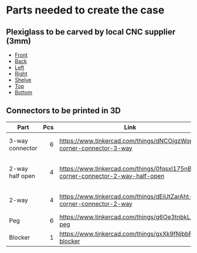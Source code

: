 # Parts needed to create the case

## Plexiglass to be carved by local CNC supplier (3mm)

* [Front](front.svg)
* [Back](back.svg)
* [Left](left.svg)
* [Right](right.svg)
* [Shelve](shelve.svg)
* [Top](top.svg)
* [Bottom](bottom.svg)

## Connectors to be printed in 3D

| Part            | Pcs | Link | File |
|-----------------|----:|------|------|
| 3-way connector | 6   | https://www.tinkercad.com/things/dNCOjgzWop4-corner-connector-3-way | [Corner connector 3-way](Corner-3W.stl) |
| 2-way half open | 4   | https://www.tinkercad.com/things/0fqsxl175nB-corner-connector-2-way-half-open | [Corner connector 2-way half-open](Corner-2W-ho.stl) |
| 2-way           | 4   | https://www.tinkercad.com/things/dEiUtZarAht-corner-connector-2-way | [Corner connector 2-way](Corner-2W.stl) |
| Peg             | 6   | https://www.tinkercad.com/things/g6Oe3tnbkLx-peg | [Peg](Peg.stl) |
| Blocker         | 1   | https://www.tinkercad.com/things/gxXk9fNjbbF-blocker | [Blocker](Blocker.stl) |



